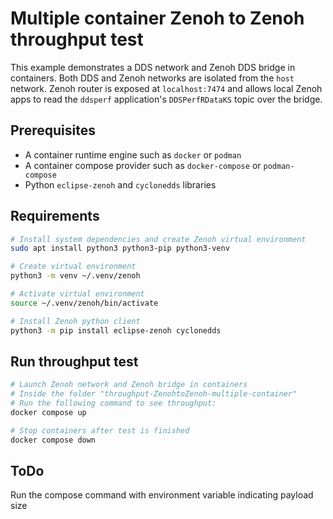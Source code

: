 
# Multiple container Zenoh to Zenoh throughput test

This example demonstrates a DDS network and Zenoh DDS bridge in containers. Both DDS and Zenoh networks are isolated from the `host` network. Zenoh router is exposed at `localhost:7474` and allows local Zenoh apps to read the `ddsperf` application's `DDSPerfRDataKS` topic over the bridge.

## Prerequisites

- A container runtime engine such as `docker` or `podman`
- A container compose provider such as `docker-compose` or `podman-compose`
- Python `eclipse-zenoh` and `cyclonedds` libraries


## Requirements
```sh
# Install system dependencies and create Zenoh virtual environment
sudo apt install python3 python3-pip python3-venv

# Create virtual environment
python3 -m venv ~/.venv/zenoh

# Activate virtual environment
source ~/.venv/zenoh/bin/activate

# Install Zenoh python client
python3 -m pip install eclipse-zenoh cyclonedds
```
## Run throughput test

```sh
# Launch Zenoh network and Zenoh bridge in containers 
# Inside the folder "throughput-ZenohtoZenoh-multiple-container"
# Run the following command to see throughput:
docker compose up 

# Stop containers after test is finished
docker compose down
```


## ToDo

Run the compose command with environment variable indicating payload size